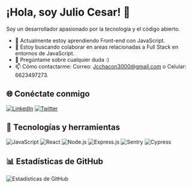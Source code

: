 # ¡Hola, soy Julio Cesar! 👋

Soy un desarrollador apasionado por la tecnología y el código abierto.

- 🌱 Actualmente estoy aprendiendo Front-end con JavaScript.
- 👯 Estoy buscando colaborar en areas relacionadas a Full Stack en entornos de JavaScript.
- 💬 Pregúntame sobre cualquier duda :)
- 📫 Cómo contactarme: Correo: Jcchacon3000@gmail.com o Celular: 6623497273.

## 🌐 Conéctate conmigo
[![LinkedIn](https://img.shields.io/badge/LinkedIn-0077B5?style=for-the-badge&logo=linkedin&logoColor=white)](https://www.linkedin.com/in/julio-chacón/) [![Twitter](https://img.shields.io/badge/Twitter-1DA1F2?style=for-the-badge&logo=twitter&logoColor=white)](https://twitter.com/Julio_Chacon300)

## 🚀 Tecnologías y herramientas
![JavaScript](https://img.shields.io/badge/JavaScript-F7DF1E?style=for-the-badge&logo=javascript&logoColor=black)
![React](https://img.shields.io/badge/React-20232A?style=for-the-badge&logo=react&logoColor=61DAFB)
![Node.js](https://img.shields.io/badge/Node.js-43853D?style=for-the-badge&logo=node.js&logoColor=white)
![Express.js](https://img.shields.io/badge/Express.js-404D59?style=for-the-badge&logo=express&logoColor=white)
![Sentry](https://img.shields.io/badge/Sentry-362D59?style=for-the-badge&logo=sentry&logoColor=white)
![Cypress](https://img.shields.io/badge/Cypress-17202C?style=for-the-badge&logo=cypress&logoColor=white)



## 📊 Estadísticas de GitHub
![Estadísticas de GitHub](https://github-readme-stats.vercel.app/api?username=Julio-Chacon-Amavizca&show_icons=true&theme=radical)

